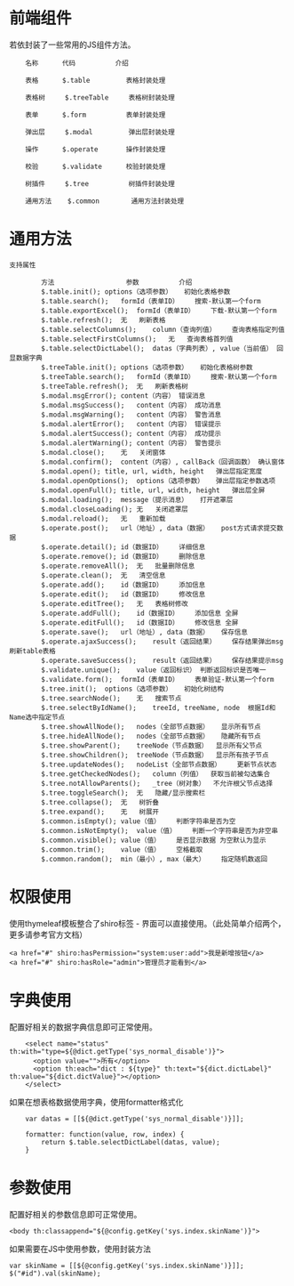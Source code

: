 # 前端组件
若依封装了一些常用的JS组件方法。

		名称		代码	  		介绍
	
		表格		$.table	  		表格封装处理

		表格树		$.treeTable		表格树封装处理
	
		表单		$.form			表单封装处理

		弹出层		$.modal			弹出层封装处理	
	
		操作		$.operate		操作封装处理

		校验		$.validate		校验封装处理

		树插件		$.tree			树插件封装处理

		通用方法	$.common		通用方法封装处理

# 通用方法
	支持属性

			方法	         		参数			介绍
			$.table.init();	options（选项参数）	初始化表格参数
			$.table.search();	formId（表单ID）	搜索-默认第一个form
			$.table.exportExcel();	formId（表单ID）	下载-默认第一个form
			$.table.refresh();	无	刷新表格
			$.table.selectColumns();	column（查询列值）	查询表格指定列值
			$.table.selectFirstColumns();	无	查询表格首列值
			$.table.selectDictLabel();	datas（字典列表）, value（当前值）	回显数据字典
			$.treeTable.init();	options（选项参数）	初始化表格树参数
			$.treeTable.search();	formId（表单ID）	搜索-默认第一个form
			$.treeTable.refresh();	无	刷新表格树
			$.modal.msgError();	content（内容）	错误消息
			$.modal.msgSuccess();	content（内容）	成功消息
			$.modal.msgWarning();	content（内容）	警告消息
			$.modal.alertError();	content（内容）	错误提示
			$.modal.alertSuccess();	content（内容）	成功提示
			$.modal.alertWarning();	content（内容）	警告提示
			$.modal.close();	无	关闭窗体
			$.modal.confirm();	content（内容）, callBack（回调函数）	确认窗体
			$.modal.open();	title, url, width, height	弹出层指定宽度
			$.modal.openOptions();	options（选项参数）	弹出层指定参数选项
			$.modal.openFull();	title, url, width, height	弹出层全屏
			$.modal.loading();	message（提示消息）	打开遮罩层
			$.modal.closeLoading();	无	关闭遮罩层
			$.modal.reload();	无	重新加载
			$.operate.post();	url（地址）, data（数据）	post方式请求提交数据
			$.operate.detail();	id（数据ID）	详细信息
			$.operate.remove();	id（数据ID）	删除信息
			$.operate.removeAll();	无	批量删除信息
			$.operate.clean();	无	清空信息
			$.operate.add();	id（数据ID）	添加信息
			$.operate.edit();	id（数据ID）	修改信息
			$.operate.editTree();	无	表格树修改
			$.operate.addFull();	id（数据ID）	添加信息 全屏
			$.operate.editFull();	id（数据ID）	修改信息 全屏
			$.operate.save();	url（地址）, data（数据）	保存信息
			$.operate.ajaxSuccess();	result（返回结果）	保存结果弹出msg刷新table表格
			$.operate.saveSuccess();	result（返回结果）	保存结果提示msg
			$.validate.unique();	value（返回标识）	判断返回标识是否唯一
			$.validate.form();	formId（表单ID）	表单验证-默认第一个form
			$.tree.init();	options（选项参数）	初始化树结构
			$.tree.searchNode();	无	搜索节点
			$.tree.selectByIdName();	treeId, treeName, node	根据Id和Name选中指定节点
			$.tree.showAllNode();	nodes（全部节点数据）	显示所有节点
			$.tree.hideAllNode();	nodes（全部节点数据）	隐藏所有节点
			$.tree.showParent();	treeNode（节点数据）	显示所有父节点
			$.tree.showChildren();	treeNode（节点数据）	显示所有孩子节点
			$.tree.updateNodes();	nodeList（全部节点数据）	更新节点状态
			$.tree.getCheckedNodes();	column（列值）	获取当前被勾选集合
			$.tree.notAllowParents();	_tree（树对象）	不允许根父节点选择
			$.tree.toggleSearch();	无	隐藏/显示搜索栏
			$.tree.collapse();	无	树折叠
			$.tree.expand();	无	树展开
			$.common.isEmpty();	value（值）	判断字符串是否为空
			$.common.isNotEmpty();	value（值）	判断一个字符串是否为非空串
			$.common.visible();	value（值）	是否显示数据 为空默认为显示
			$.common.trim();	value（值）	空格截取
			$.common.random();	min（最小）, max（最大）	指定随机数返回

# 权限使用
使用thymeleaf模板整合了shiro标签 - 界面可以直接使用。（此处简单介绍两个，更多请参考官方文档）

	<a href="#" shiro:hasPermission="system:user:add">我是新增按钮</a>
	<a href="#" shiro:hasRole="admin">管理员才能看到</a>

# 字典使用
配置好相关的数据字典信息即可正常使用。

		<select name="status" th:with="type=${@dict.getType('sys_normal_disable')}">
		  <option value="">所有</option>
		  <option th:each="dict : ${type}" th:text="${dict.dictLabel}" th:value="${dict.dictValue}"></option>
		</select>
如果在想表格数据使用字典，使用formatter格式化

		var datas = [[${@dict.getType('sys_normal_disable')}]];

		formatter: function(value, row, index) {
			return $.table.selectDictLabel(datas, value);
		}

# 参数使用
配置好相关的参数信息即可正常使用。

	<body th:classappend="${@config.getKey('sys.index.skinName')}">
如果需要在JS中使用参数，使用封装方法

	var skinName = [[${@config.getKey('sys.index.skinName')}]];
	$("#id").val(skinName);